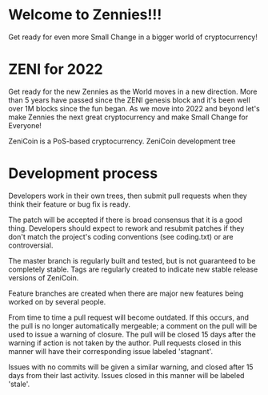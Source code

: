 Welcome to Zennies!!!
===========================
Get ready for even more Small Change in a bigger world of cryptocurrency!

ZENI for 2022
===========================
Get ready for the new Zennies as the World moves in a new direction. More than 5 years have passed since the ZENI genesis block and it's been well over 1M blocks since the fun began. As we move into 2022 and beyond let's make Zennies the next great cryptocurrency and make Small Change for Everyone!


ZeniCoin is a PoS-based cryptocurrency.
ZeniCoin development tree

Development process
===========================

Developers work in their own trees, then submit pull requests when
they think their feature or bug fix is ready.

The patch will be accepted if there is broad consensus that it is a
good thing.  Developers should expect to rework and resubmit patches
if they don't match the project's coding conventions (see coding.txt)
or are controversial.

The master branch is regularly built and tested, but is not guaranteed
to be completely stable. Tags are regularly created to indicate new
stable release versions of ZeniCoin.

Feature branches are created when there are major new features being
worked on by several people.

From time to time a pull request will become outdated. If this occurs, and
the pull is no longer automatically mergeable; a comment on the pull will
be used to issue a warning of closure. The pull will be closed 15 days
after the warning if action is not taken by the author. Pull requests closed
in this manner will have their corresponding issue labeled 'stagnant'.

Issues with no commits will be given a similar warning, and closed after
15 days from their last activity. Issues closed in this manner will be 
labeled 'stale'.

